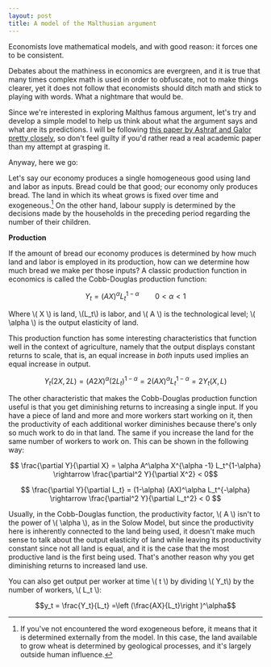 ```yaml
---
layout: post
title: A model of the Malthusian argument
---
```


Economists love mathematical models, and with good reason: it forces one to be consistent. 

Debates about the mathiness in economics are evergreen, and it is true that many times complex math is used in order to obfuscate, not to make things clearer, yet it does not follow that economists should ditch math and stick to playing with words. What a nightmare that would be.

Since we're interested in exploring Malthus famous argument, let's try and develop a simple model to help us think about what the argument says and what are its predictions. I will be following [this paper by Ashraf and Galor pretty closely](https://www.nber.org/papers/w17037), so don't feel guilty if you'd rather read a real academic paper than my attempt at grasping it. 

Anyway, here we go:

Let's say our economy produces a single homogeneous good using land and labor as inputs. Bread could be that good; our economy only produces bread. The land in which its wheat grows is fixed over time and exogeneous.[^a] On the other hand, labour supply is determined by the decisions made by the households in the preceding period regarding the number of their children.

**Production**

If the amount of bread our economy produces is determined by how much land and labor is employed in its production, how can we determine how much bread we make per those inputs? A classic production function in economics is called the Cobb-Douglas production function:

$$Y_t = (AX)^\alpha L_t^{1-\alpha} \qquad  0 < \alpha < 1$$

Where \\( X \\) is land, \\(L_t\\) is labor, and \\( A \\) is the technological level; \\( \alpha \\) is the output elasticity of land.

This production function has some interesting characteristics that function well in the context of agriculture, namely that the output displays constant returns to scale, that is, an equal increase in *both* inputs used implies an equal increase in output.

$$ Y_t(2X, 2L) = (A2X)^\alpha (2L_t)^{1-\alpha} = 2 (AX)^\alpha L_t^{1-\alpha} = 2Y_t(X,L)$$

The other characteristic that makes the Cobb-Douglas production function useful is that you get diminishing returns to increasing a single input. If you have a piece of land and more and more workers start working on it, then the productivity of each additional worker diminishes because there's only so much work to do in that land. The same if you increase the land for the same number of workers to work on. This can be shown in the following way:

$$ \frac{\partial Y}{\partial X} = \alpha A^\alpha X^{\alpha -1} L_t^{1-\alpha} \rightarrow \frac{\partial^2 Y}{\partial X^2} < 0$$

$$ \frac{\partial Y}{\partial L_t} = (1-\alpha) (AX)^\alpha L_t^{-\alpha}  \rightarrow \frac{\partial^2 Y}{\partial L_t^2} < 0 $$

Usually, in the Cobb-Douglas function, the productivity factor, \\( A \\) isn't to the power of \\( \alpha \\), as in the Solow Model, but since the productivity here is inherently connected to the land being used, it doesn't make much sense to talk about the output elasticity of land while leaving its productivity constant since not all land is equal, and it is the case that the most productive land is the first being used. That's another reason why you get diminishing returns to increased land use.

You can also get output per worker at time \\( t \\) by dividing \\( Y_t\\) by the number of workers, \\( L_t \\):


$$y_t = \frac{Y_t}{L_t} =\left (\frac{AX}{L_t}\right )^\alpha$$




[^a]:If you've not encountered the word exogeneous before, it means that it is determined externally from the model. In this case, the land available to grow wheat is determined by geological processes, and it's largely outside human influence.
